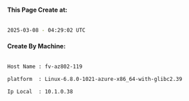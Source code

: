 
   
#### This Page Create at:

```bash

2025-03-08 - 04:29:02 UTC

```

#### Create By Machine:

```bash

Host Name : fv-az802-119

platform  : Linux-6.8.0-1021-azure-x86_64-with-glibc2.39

Ip Local  : 10.1.0.38

```

